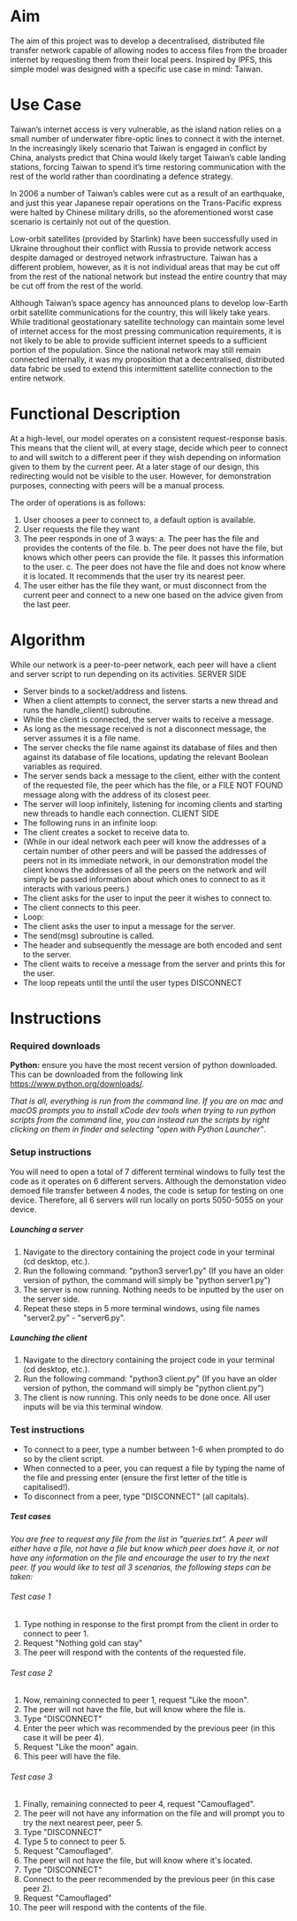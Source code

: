 # Aim
The aim of this project was to develop a decentralised, distributed file transfer network capable of allowing nodes to access files from the broader internet by requesting them from their local peers. Inspired by IPFS, this simple model was designed with a specific use case in mind: Taiwan.

# Use Case 
Taiwan’s internet access is very vulnerable, as the island nation relies on a small number of underwater fibre-optic lines to connect it with the internet. In the increasingly likely scenario that Taiwan is engaged in conflict by China, analysts predict that China would likely target Taiwan’s cable landing stations, forcing Taiwan to spend it’s time restoring communication with the rest of the world rather than coordinating a defence strategy. 

In 2006 a number of Taiwan’s cables were cut as a result of an earthquake, and just this year Japanese repair operations on the Trans-Pacific express were halted by Chinese military drills, so the aforementioned worst case scenario is certainly not out of the question.

Low-orbit satellites (provided by Starlink) have been successfully used in Ukraine throughout their conflict with Russia to provide network access despite damaged or destroyed network infrastructure. Taiwan has a different problem, however, as it is not individual areas that may be cut off from the rest of the national network but instead the entire country that may be cut off from the rest of the world. 

Although Taiwan’s space agency has announced plans to develop low-Earth orbit satellite communications for the country, this will likely take years. While traditional geostationary satellite technology can maintain some level of internet access for the most pressing communication requirements, it is not likely to be able to provide sufficient internet speeds to a sufficient portion of the population. Since the national network may still remain connected internally, it was my proposition that a decentralised, distributed data fabric be used to extend this intermittent satellite connection to the entire network. 

# Functional Description
At a high-level, our model operates on a consistent request-response basis. This means that the client will, at every stage, decide which peer to connect to and will switch to a different peer if they wish depending on information given to them by the current peer. At a later stage of our design, this redirecting would not be visible to the user. However, for demonstration purposes, connecting with peers will be a manual process. 



 The order of operations is as follows:
1)	User chooses a peer to connect to, a default option is available.
2)	User requests the file they want
3)	The peer responds in one of 3 ways:
  a.	The peer has the file and provides the contents of the file.
  b.	The peer does not have the file, but knows which other peers can provide the file.  It passes this information to the user.
  c.	The peer does not have the file and does not know where it is located. It recommends that the user try its nearest peer.
4)	The user either has the file they want, or must disconnect from the current peer and connect to a new one based on the advice given from the last peer.

# Algorithm

While our network is a peer-to-peer network, each peer will have a client and server script to run depending on its activities.
SERVER SIDE
* Server binds to a socket/address and listens.
* When a client attempts to connect, the server starts a new thread and runs the handle_client() subroutine.
* While the client is connected, the server waits to receive a message.
*	As long as the message received is not a disconnect message, the server assumes it is a file name.
*	The server checks the file name against its database of files and then against its database of file locations, updating the relevant Boolean variables as required.
*	The server sends back a message to the client, either with the content of the requested file, the peer which has the file, or a FILE NOT FOUND message along with the address of its closest peer.
*	The server will loop infinitely, listening for incoming clients and starting new threads to handle each connection.
CLIENT SIDE 
*	The following runs in an infinite loop:
*	The client creates a socket to receive data to.
*	(While in our ideal network each peer will know the addresses of a certain number of other peers and will be passed the addresses of peers not in its immediate network, in our demonstration model the client knows the addresses of all the peers on the network and will simply be passed information about which ones to connect to as it interacts with various peers.)
*	The client asks for the user to input the peer it wishes to connect to.
*	The client connects to this peer.
*	Loop:
*	The client asks the user to input a message for the server.
*	The send(msg) subroutine is called.
*	The header and subsequently the message are both encoded and sent to the server.
*	The client waits to receive a message from the server and prints this for the user.
*	The loop repeats until the until the user types DISCONNECT


# Instructions
### Required downloads
**Python:** ensure you have the most recent version of python downloaded. This can be downloaded from the following link https://www.python.org/downloads/.

*That is all, everything is run from the command line. If you are on mac and macOS prompts you to install xCode dev tools when trying to run python scripts from the command line, you can instead run the scripts by right clicking on them in finder and selecting "open with Python Launcher"*.

### Setup instructions
You will need to open a total of 7 different terminal windows to fully test the code as it operates on 6 different servers. Although the demonstation video demoed file transfer between 4 nodes, the code is setup for testing on one device. Therefore, all 6 servers will run locally on ports 5050-5055 on your device.

##### Launching a server
1. Navigate to the directory containing the project code in your terminal (cd desktop, etc.).
2. Run the following command: "python3 server1.py" (If you have an older version of python, the command will simply be "python server1.py")
4. The server is now running. Nothing needs to be inputted by the user on the server side.
5. Repeat these steps in 5 more terminal windows, using file names "server2.py" - "server6.py".

##### Launching the client
1. Navigate to the directory containing the project code in your terminal (cd desktop, etc.).
2. Run the following command: "python3 client.py" (If you have an older version of python, the command will simply be "python client.py")
3. The client is now running. This only needs to be done once. All user inputs will be via this terminal window.

### Test instructions
- To connect to a peer, type a number between 1-6 when prompted to do so by the client script.
- When connected to a peer, you can request a file by typing the name of the file and pressing enter (ensure the first letter of the title is capitalised!).
- To disconnect from a peer, type "DISCONNECT" (all capitals).
##### Test cases
*You are free to request any file from the list in "queries.txt". A peer will either have a file, not have a file but know which peer does have it, or not have any information on the file and encourage the user to try the next peer. If you would like to test all 3 scenarios, the following steps can be taken:*

###### Test case 1

1. Type nothing in response to the first prompt from the client in order to connect to peer 1.
2. Request "Nothing gold can stay"
3. The peer will respond with the contents of the requested file.

###### Test case 2

1. Now, remaining connected to peer 1, request "Like the moon".
2. The peer will not have the file, but will know where the file is.
3. Type "DISCONNECT"
4. Enter the peer which was recommended by the previous peer (in this case it will be peer 4).
5. Request "Like the moon" again.
6. This peer will have the file.

###### Test case 3

1. Finally, remaining connected to peer 4, request "Camouflaged".
2. The peer will not have any information on the file and will prompt you to try the next nearest peer, peer 5.
3. Type "DISCONNECT"
4. Type 5 to connect to peer 5.
5. Request "Camouflaged".
6. The peer will not have the file, but will know where it's located.
7. Type "DISCONNECT"
8. Connect to the peer recommended by the previous peer (in this case peer 2).
9. Request "Camouflaged"
10. The peer will respond with the contents of the file.
